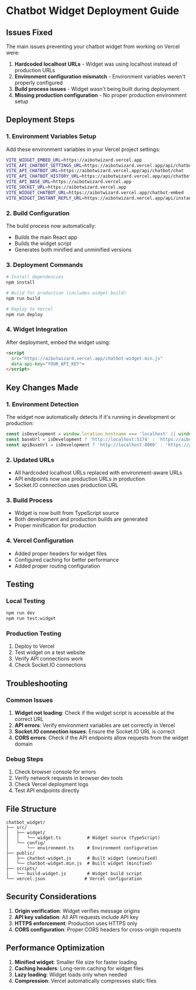 # Chatbot Widget Deployment Guide

## Issues Fixed

The main issues preventing your chatbot widget from working on Vercel were:

1. **Hardcoded localhost URLs** - Widget was using localhost instead of production URLs
2. **Environment configuration mismatch** - Environment variables weren't properly configured
3. **Build process issues** - Widget wasn't being built during deployment
4. **Missing production configuration** - No proper production environment setup

## Deployment Steps

### 1. Environment Variables Setup

Add these environment variables in your Vercel project settings:

```bash
VITE_WIDGET_EMBED_URL=https://aibotwizard.vercel.app
VITE_API_CHATBOT_SETTINGS_URL=https://aibotwizard.vercel.app/api/chatbot/settings
VITE_API_CHATBOT_URL=https://aibotwizard.vercel.app/api/chatbot/chat
VITE_API_CHATBOT_HISTORY_URL=https://aibotwizard.vercel.app/api/chatbot/history
VITE_API_BASE_URL=https://aibotwizard.vercel.app
VITE_SOCKET_URL=https://aibotwizard.vercel.app
VITE_WIDGET_CHATBOT_URL=https://aibotwizard.vercel.app/chatbot-embed
VITE_WIDGET_INSTANT_REPLY_URL=https://aibotwizard.vercel.app/api/instant-reply
```

### 2. Build Configuration

The build process now automatically:
- Builds the main React app
- Builds the widget script
- Generates both minified and unminified versions

### 3. Deployment Commands

```bash
# Install dependencies
npm install

# Build for production (includes widget build)
npm run build

# Deploy to Vercel
npm run deploy
```

### 4. Widget Integration

After deployment, embed the widget using:

```html
<script 
  src="https://aibotwizard.vercel.app/chatbot-widget.min.js" 
  data-api-key="YOUR_API_KEY">
</script>
```

## Key Changes Made

### 1. Environment Detection
The widget now automatically detects if it's running in development or production:

```javascript
const isDevelopment = window.location.hostname === 'localhost' || window.location.hostname === '127.0.0.1';
const baseUrl = isDevelopment ? 'http://localhost:5174' : 'https://aibotwizard.vercel.app';
const apiBaseUrl = isDevelopment ? 'http://localhost:8000' : 'https://aibotwizard.vercel.app';
```

### 2. Updated URLs
- All hardcoded localhost URLs replaced with environment-aware URLs
- API endpoints now use production URLs in production
- Socket.IO connection uses production URL

### 3. Build Process
- Widget is now built from TypeScript source
- Both development and production builds are generated
- Proper minification for production

### 4. Vercel Configuration
- Added proper headers for widget files
- Configured caching for better performance
- Added proper routing configuration

## Testing

### Local Testing
```bash
npm run dev
npm run test:widget
```

### Production Testing
1. Deploy to Vercel
2. Test widget on a test website
3. Verify API connections work
4. Check Socket.IO connections

## Troubleshooting

### Common Issues

1. **Widget not loading**: Check if the widget script is accessible at the correct URL
2. **API errors**: Verify environment variables are set correctly in Vercel
3. **Socket.IO connection issues**: Ensure the Socket.IO URL is correct
4. **CORS errors**: Check if the API endpoints allow requests from the widget domain

### Debug Steps

1. Check browser console for errors
2. Verify network requests in browser dev tools
3. Check Vercel deployment logs
4. Test API endpoints directly

## File Structure

```
chatbot_widget/
├── src/
│   ├── widget/
│   │   └── widget.ts          # Widget source (TypeScript)
│   └── config/
│       └── environment.ts     # Environment configuration
├── public/
│   ├── chatbot-widget.js      # Built widget (unminified)
│   └── chatbot-widget.min.js  # Built widget (minified)
├── scripts/
│   └── build-widget.js        # Widget build script
└── vercel.json               # Vercel configuration
```

## Security Considerations

1. **Origin verification**: Widget verifies message origins
2. **API key validation**: All API requests include API key
3. **HTTPS enforcement**: Production uses HTTPS only
4. **CORS configuration**: Proper CORS headers for cross-origin requests

## Performance Optimization

1. **Minified widget**: Smaller file size for faster loading
2. **Caching headers**: Long-term caching for widget files
3. **Lazy loading**: Widget loads only when needed
4. **Compression**: Vercel automatically compresses static files
